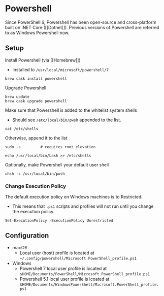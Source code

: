 Powershell
=================

Since PowerShell 6, Powershell has been open-source and cross-platform built on .NET Core ([[Dotnet]]).
Previous versions of Powershell are referred to as Windows Powershell now.

Setup
--------------------------------------
Install Powershell (via [[Homebrew]])
- Installed to `/usr/local/microsoft/powershell/7`
```
brew cask install powershell
```

Upgrade Powershell
```
brew update
brew cask upgrade powershell
```

Make sure that Powershell is added to the whitelist system shells
- Should see `/etc/local/bin/pwsh` appended to the list.
```
cat /etc/shells
```
Otherwise, append it to the list
```
sudo -s			# requires root elevation

echo /usr/local/bin/bash >> /etc/shells
```

Optionally, make Powershell your default user shell
```
chsh -s /usr/local/bin/pwsh
```

### Change Execution Policy
The default execution policy on Windows machines is to Restricted.
- This means that `.ps1` scripts and profiles will not run until you change the execution policy.
```
Set-ExecutionPolicy -ExecutionPolicy Unrestricted
```

Configuration
----------------------------------------------
- macOS
	- Local user (host) profile is located at `~/.config/powershell/Microsoft.PowerShell_profile.ps1`
- Windows
	- Powershell 7 local user profile is located at `$HOME/Documents/PowerShell/Microsoft.PowerShell_profile.ps1`
	- Powershell 5.1 local user profile is lcoated at `$HOME/Documents/WindowsPowerShell/Microsoft.PowerShell_profile.ps1`



